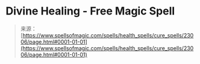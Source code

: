 <!--yml

category: 未分类

date: 2024-06-12 19:07:49

-->

# Divine Healing - Free Magic Spell

> 来源：[https://www.spellsofmagic.com/spells/health_spells/cure_spells/23006/page.html#0001-01-01](https://www.spellsofmagic.com/spells/health_spells/cure_spells/23006/page.html#0001-01-01)
